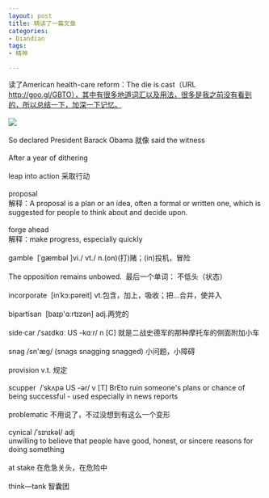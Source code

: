 ```yaml
---
layout: post
title: 精读了一篇文章
categories:
- Diandian
tags:
- 精神

---
```

读了American health-care reform：The die is cast（URL&nbsp; http://goo.gl/GBTO），其中有很多地道词汇以及用法，很多是我之前没有看到的，所以总结一下，加深一下记忆。
<br />
<br />
<img src="http://m2.img.srcdd.com/farm5/d/2012/0627/10/461A43A157EDFC59DD6773CD60D05AEC_B500_900_290_436.JPEG" />
<br />
<br />So declared President Barack Obama 就像 said the witness
<br />
<br />After a year of dithering
<br />
<br />leap into action 采取行动
<br />
<br />proposal
<br />解释：A proposal is a plan or an idea, often a formal or written one, which is suggested for people to think about and decide upon.
<br />
<br />forge ahead
<br />解释：make progress, especially quickly
<br />
<br />gamble&nbsp; [ˈg&aelig;mbəl ]vi./ vt./ n.(on)(打)赌；(in)投机，冒险
<br />
<br />The opposition remains unbowed.&nbsp; 最后一个单词： 不低头（状态）
<br />
<br />incorporate&nbsp; [inˈkɔ:pəreit] vt.包含，加上，吸收；把…合并，使并入
<br />
<br />bipartisan&nbsp; [baɪp'ɑːrtɪzən] adj.两党的
<br />
<br />side&middot;car /ˈsaɪdkɑː US -kɑːr/ n [C] 就是二战史德军的那种摩托车的侧面附加小车
<br />
<br />snag /sn'&aelig;g/ (snags snagging snagged) 小问题，小障碍
<br />
<br />provision v.t. 规定
<br />
<br />scupper&nbsp; /ˈskʌpə US -ər/ v [T] BrEto ruin someone's plans or chance of being successful - used especially in news reports
<br />
<br />problematic 不用说了，不过没想到有这么一个变形
<br />
<br />cynical /ˈsɪnɪkəl/ adj
<br />unwilling to believe that people have good, honest, or sincere reasons for doing something
<br />
<br />at stake 在危急关头，在危险中
<br />
<br />think—tank 智囊团